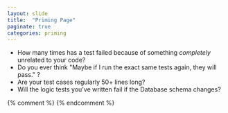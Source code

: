 ```yaml
---
layout: slide
title:  "Priming Page"
paginate: true
categories: priming
---
```


* How many times has a test failed because of something *completely* unrelated to your code?
* Do you ever think "Maybe if I run the exact same tests again, they will pass." ?
* Are your test cases regularly 50+ lines long?
* Will the logic tests you've written fail if the Database schema changes?

{% comment %}
{% endcomment %}
